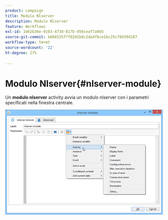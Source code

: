```yaml
---
product: campaign
title: Modulo Nlserver
description: Modulo Nlserver
feature: Workflows
exl-id: 1b62b36e-9103-473d-817b-956ceaf7a0b5
source-git-commit: b666535f7f82d1b8c2da4fbce1bc25cf8d39d187
workflow-type: tm+mt
source-wordcount: '22'
ht-degree: 27%

---
```


# Modulo Nlserver{#nlserver-module}



Un **modulo nlserver** activity avvia un modulo nlserver con i parametri specificati nella finestra centrale.

![](assets/nlserver_module_edit.png)
